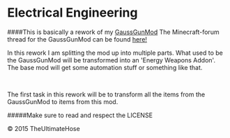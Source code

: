 # Electrical Engineering

####This is basically a rework of my [GaussGunMod](https://github.com/TheUltimateHose/GaussGunMod/)
The Minecraft-forum thread for the GaussGunMod can be found [here!](http://www.minecraftforum.net/forums/mapping-and-modding/minecraft-mods/wip-mods/2545247-the-gauss-gun-mod)

In this rework I am splitting the mod up into multiple parts.
What used to be the GaussGunMod will be transformed into an 'Energy Weapons Addon'.
The base mod will get some automation stuff or something like that.

<br>

The first task in this rework will be to transform all the items from the GaussGunMod to items from this mod.

#####Make sure to read and respect the LICENSE

© 2015  TheUltimateHose